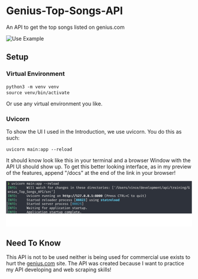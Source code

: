 # Genius-Top-Songs-API
An API to get the top songs listed on genius.com

![Use Example](Example.gif)

## Setup
### Virtual Environment
```
python3 -m venv venv
source venv/bin/activate
```
Or use any virtual environment you like.

### Uvicorn
To show the UI I used in the Introduction, we use uvicorn.
You do this as such:
```
uvicorn main:app --reload
```
It should know look like this in your terminal and a browser Window with the API UI should show up. To get this better looking interface, as in my preview of the features, append "/docs" at the end of the link in your browser!

![Uvicorn Setup](uvicorn_setup.png)

## Need To Know
This API is not to be used neither is being used for commercial use exists to hurt the [genius.com](https://www.genius.com/) site. 
The API was created because I want to practice my API developing and web scraping skills!
